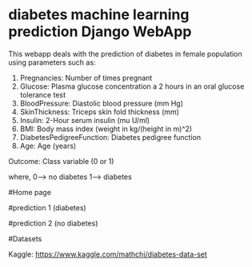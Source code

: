 # diabetes machine learning prediction Django WebApp

This webapp deals with the prediction of diabetes in female population using parameters such as:


1) Pregnancies: Number of times pregnant
2) Glucose: Plasma glucose concentration a 2 hours in an oral glucose tolerance test
3) BloodPressure: Diastolic blood pressure (mm Hg)
4) SkinThickness: Triceps skin fold thickness (mm)
5) Insulin: 2-Hour serum insulin (mu U/ml)
6) BMI: Body mass index (weight in kg/(height in m)^2)
7) DiabetesPedigreeFunction: Diabetes pedigree function
8) Age: Age (years)

Outcome: Class variable (0 or 1)

where, 
0--> no diabetes
1--> diabetes


#Home page


#prediction 1 (diabetes)



#prediction 2 (no diabetes)





#Datasets

Kaggle: https://www.kaggle.com/mathchi/diabetes-data-set
